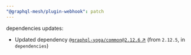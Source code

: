 ```yaml
---
"@graphql-mesh/plugin-webhook": patch
---
```


dependencies updates: 

- Updated dependency [`@graphql-yoga/common@2.12.6` ↗︎](https://www.npmjs.com/package/@graphql-yoga/common/v/2.12.6) (from `2.12.5`, in `dependencies`)
